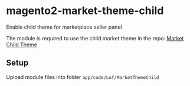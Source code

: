# magento2-market-theme-child

Enable child theme for marketplace seller panel

The module is required to use the child market theme in the repo: [Market Child Theme](https://github.com/landofcoder/theme-marketplace-theme-child)

## Setup

Upload module files into folder ``app/code/Lof/MarketThemeChild``
